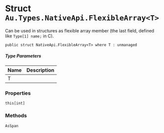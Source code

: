 # Struct `Au.Types.NativeApi.FlexibleArray<T>`

Can be used in structures as flexible array member (the last field, defined like `Type[1] name;` in C).

```
public struct NativeApi.FlexibleArray<T> where T : unmanaged
```

##### Type Parameters

| Name | Description |
| --- | --- |
| T |  |

### Properties

`this[int]`

### Methods

`AsSpan`